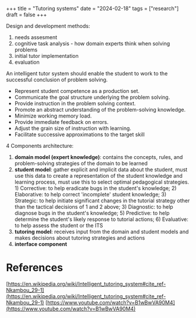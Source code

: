 +++
title = "Tutoring systems"
date = "2024-02-18"
tags = ["research"]
draft = false
+++

Design and development methods:
1. needs assesment
2. cognitive task analysis - how domain experts think when solving problems
3. initial tutor implementation
4. evaluation

An intelligent tutor system should enable the student to work to the successful conclusion of problem solving.

- Represent student competence as a production set.
- Communicate the goal structure underlying the problem solving.
- Provide instruction in the problem solving context.
- Promote an abstract understanding of the problem-solving knowledge.
- Minimize working memory load.
- Provide immediate feedback on errors.
- Adjust the grain size of instruction with learning.
- Facilitate successive approximations to the target skill

4 Components architecture:
1. **domain model (expert knowledge)**: contains the concepts, rules, and problem-solving strategies of the domain to be learned
2. **student model**: gather explicit and implicit data about the student, must use this data to create a representation of the student knowledge
and learning process, must use this to select optimal pedagogical strategies. 1) Corrective: to help
eradicate bugs in the student's knowledge; 2) Elaborative: to help correct 'incomplete' student knowledge; 3) Strategic: to help initiate significant changes in the
tutorial strategy other than the tactical decisions of 1 and 2 above; 3) Diagnostic:
to help diagnose bugs in the student's knowledge; 5) Predictive: to help determine
the student's likely response to tutorial actions; 6) Evaluative: to help assess the
student or the ITS
3. **tutoring model**: receives input from the domain and student models and makes decisions about tutoring strategies and actions
4. **interface component**

# References
[https://en.wikipedia.org/wiki/Intelligent_tutoring_system#cite_ref-Nkambou_29-1](https://en.wikipedia.org/wiki/Intelligent_tutoring_system#cite_ref-Nkambou_29-1)
[https://www.youtube.com/watch?v=B1wBwVA90M4](https://www.youtube.com/watch?v=B1wBwVA90M4)
